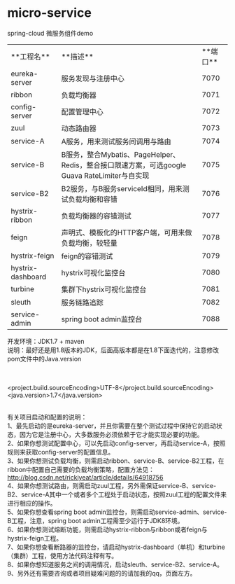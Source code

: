 # micro-service
spring-cloud 微服务组件demo

<table>
<tbody><tr>
<td>**工程名**</td>  <td>**描述**</td>  <td>**端口**</td>
</tr>
<tr>
<td>eureka-server</td>  <td>服务发现与注册中心</td>  <td>7070</td>
</tr>
<tr>
<td>ribbon</td>  <td>负载均衡器</td>  <td>7071</td>
</tr>
<tr>
<td>config-server</td>  <td>配置管理中心</td>  <td>7072</td>
</tr>
<tr>
<td>zuul</td>  <td>动态路由器</td>  <td>7073</td>
</tr>
<tr>
<td>service-A</td>  <td>A服务，用来测试服务间调用与路由</td>  <td>7074</td>
</tr>
<tr>
<td>service-B</td>  <td>B服务，整合Mybatis、PageHelper、Redis，整合接口限速方案，可选google Guava RateLimiter与自实现</td>  <td>7075</td>
</tr>
<tr>
<td>service-B2</td>  <td>B2服务，与B服务serviceId相同，用来测试负载均衡和容错</td>  <td>7076</td>
</tr>
<tr>
<td>hystrix-ribbon</td>  <td>负载均衡器的容错测试</td>  <td>7077</td>
</tr>
<tr>
<td>feign</td>  <td>声明式、模板化的HTTP客户端，可用来做负载均衡，较轻量</td>  <td>7078</td>
</tr>
<tr>
<td>hystrix-feign</td>  <td>feign的容错测试</td>  <td>7079</td>
</tr>
<tr>
<td>hystrix-dashboard</td>  <td>hystrix可视化监控台</td>  <td>7080</td>
</tr>
<tr>
<td>turbine</td>  <td>集群下hystrix可视化监控台</td>  <td>7081</td>
</tr>
<tr>
<td>sleuth</td>  <td>服务链路追踪</td>  <td>7082</td>
</tr>
<tr>
<td>service-admin</td>  <td>spring boot admin监控台</td>  <td>7088</td>
</tr>
</tbody></table>

开发环境：JDK1.7 + maven 
<br/>说明：最好还是用1.8版本的JDK，后面高版本都是在1.8下面迭代的，注意修改pom文件中的Java.version

<br/><properties>
<br/>    <project.build.sourceEncoding>UTF-8</project.build.sourceEncoding>
<br/>    <java.version>1.7</java.version>
<br/>  </properties>

<br/>有关项目启动和配置的说明：
<br/>1、最先启动的是eureka-server，并且你需要在整个测试过程中保持它的启动状态，因为它是注册中心，大多数服务必须依赖于它才能实现必要的功能。 
<br/>2、如果你想测试配置中心，可以先启动config-server，再启动service-A，按照规则来获取config-server的配置信息。 
<br/>3、如果你想测试负载均衡，则需启动ribbon、service-B、service-B2工程，在ribbon中配置自己需要的负载均衡策略，配置方法见：http://blog.csdn.net/rickiyeat/article/details/64918756 
<br/>4、如果你想测试路由，则需启动zuul工程，另外需保证service-B、service-B2、service-A其中一个或者多个工程处于启动状态，按照zuul工程的配置文件来进行相应的操作。 
<br/>5、如果你想查看spring boot admin监控台，则需启动service-admin、service-B工程，注意，spring boot admin工程需至少运行于JDK8环境。 
<br/>6、如果你想测试熔断功能，则需启动hystrix-ribbon与ribbon或者feign与hystrix-feign工程。 
<br/>7、如果你想查看断路器的监控台，请启动hystrix-dashboard（单机）和turbine（集群）工程，使用方法代码注释有写。 
<br/>8、如果你想知道服务之间的调用情况，启动sleuth、service-B2、service-A。 
<br/>9、另外还有需要咨询或者项目疑难问题的的请加我的qq，页面左方。
